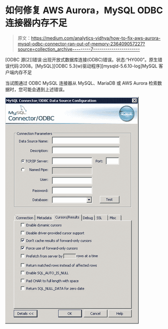# 如何修复 AWS Aurora，MySQL ODBC 连接器内存不足

> 原文：<https://medium.com/analytics-vidhya/how-to-fix-aws-aurora-mysql-odbc-connector-ran-out-of-memory-236409057227?source=collection_archive---------7----------------------->

[ODBC 源[2]]错误:出现开放式数据库连接(ODBC)错误。状态:“HY000”。原生错误代码:2008。[MySQL][ODBC 5.3(w)驱动程序][mysqld-5.6.10-log]MySQL 客户端内存不足

当试图通过 ODBC MySQL 连接器从 MySQL、MariaDB 或 AWS Aurora 检索数据时，您可能会遇到上述错误。

![](img/02be1b1deef8140d1294b9a22bc40e13.png)
